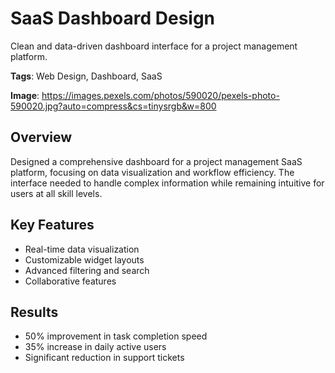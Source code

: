 # SaaS Dashboard Design

Clean and data-driven dashboard interface for a project management platform.

**Tags**: Web Design, Dashboard, SaaS

**Image**: https://images.pexels.com/photos/590020/pexels-photo-590020.jpg?auto=compress&cs=tinysrgb&w=800

## Overview

Designed a comprehensive dashboard for a project management SaaS platform, focusing on data visualization and workflow efficiency. The interface needed to handle complex information while remaining intuitive for users at all skill levels.

## Key Features

- Real-time data visualization
- Customizable widget layouts
- Advanced filtering and search
- Collaborative features

## Results

- 50% improvement in task completion speed
- 35% increase in daily active users
- Significant reduction in support tickets
